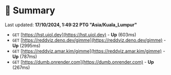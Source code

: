 # 📖 Summary
Last updated: **17/10/2024, 1:49:22 PTG "Asia/Kuala_Lumpur"**

- `GET` [https://hst.ujol.dev](https://hst.ujol.dev) - **Up** (603ms)
- `GET` [https://reddviz.deno.dev/gimme](https://reddviz.deno.dev/gimme) - **Up** (2995ms)
- `GET` [https://reddviz.amar.kim/gimme](https://reddviz.amar.kim/gimme) - **Up** (787ms)
- `GET` [https://dumb.onrender.com](https://dumb.onrender.com) - **Up** (267ms)
